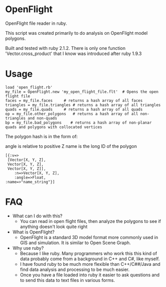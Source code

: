 OpenFlight
==========

OpenFlight file reader in ruby.

This script was created primarily to do analysis on OpenFlight model polygons.

Built and tested with ruby 2.1.2.
There is only one function 'Vector.cross_product' that I know was introduced after ruby 1.9.3

# Usage

```
load 'open_flight.rb'
my_file = OpenFlight.new 'my_open_flight_file.flt'  # Opens the open flight file
faces = my_file.faces     # returns a hash array of all faces
triangles = my_file.triangles # returns a hash array of all triangles
quads = my_file.quads     # returns a hash array of all quads
op = my_file.other_polygons   # returns a hash array of all non-triangles and non-quads
bp = my_file.bad_polygons    # returns a hash array of non-planar quads and polygons with collocated vertices
```

The polygon hash is in the form of:

 angle is relative to positive Z
 name is the long ID of the polygon

```
[{:v=>
 [Vector[X, Y, Z],
 Vector[X, Y, Z],
 Vector[X, Y, Z]],
    :n=>Vector[X, Y, Z],
    :angle=>Float,
:name=>"name_string"}]
```

# FAQ

* What can I do with this?
  * You can read in open flight files, then analyze the polygons to see if anything doesn't look quite right
* What is OpenFlight?
  * OpenFlight is a standard 3D model format more commonly used in GIS and simulation. It is similar to Open Scene Graph.
* Why use ruby?
  * Because I like ruby. Many programmers who work this this kind of data probably come from a background in C++ and C#, like myself.
  * I have found ruby to be much more flexible than C++/C##/Java and find data analysis and processing to be much easier.
  * Once you have a file loaded into ruby it easier to ask questions and to send this data to text files in various forms.
